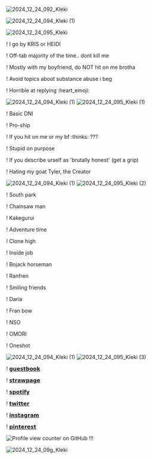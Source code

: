 
![2024_12_24_092_Kleki](https://github.com/user-attachments/assets/2f40854d-4174-4544-aa04-cd515920c9a0)



![2024_12_24_094_Kleki (1)](https://github.com/user-attachments/assets/a837fe42-e4fe-4871-b8f8-de2901749981)

![2024_12_24_095_Kleki](https://github.com/user-attachments/assets/00128c2c-8c5b-4ec5-bf54-fd2601ad8c2e)




! I go by KRIS or HEIDI 

! Off-tab majority of the time.. dont kill me

! Mostly with my boyfriend, do NOT hit on me brotha

! Avoid topics about substance abuse i beg

! Horrible at replying :heart_emoji: 

![2024_12_24_094_Kleki (1)](https://github.com/user-attachments/assets/d0a26481-3acf-4842-9477-8e523538455b)
![2024_12_24_095_Kleki (1)](https://github.com/user-attachments/assets/df4731bb-725f-4fc9-97aa-7bbed7036a52)




! Basic DNI

! Pro-ship

! If you hit on me or my bf :thinks: ???

! Stupid on purpose 

! If you describe urself as 'brutally honest' (get a grip)

! Hating my goat Tyler, the Creator

![2024_12_24_094_Kleki (1)](https://github.com/user-attachments/assets/48118d95-38f5-41b0-aa49-0c8b75e510d0)
![2024_12_24_095_Kleki (2)](https://github.com/user-attachments/assets/db8da7e4-ef0e-4c04-be92-be7066cd2c33)




! South park

! Chainsaw man

! Kakegurui

! Adventure time

! Clone high

! Inside job

! Bojack horseman

! Ranfren

! Smiling friends

! Daria

! Fran bow

! NSO

! OMORI

! Oneshot

![2024_12_24_094_Kleki (1)](https://github.com/user-attachments/assets/9b2be56f-c151-4236-9c01-1d7629cb155d)
![2024_12_24_095_Kleki (3)](https://github.com/user-attachments/assets/aac829fa-d3de-4743-b4e5-022c13a91c78)





! [𝗴𝘂𝗲𝘀𝘁𝗯𝗼𝗼𝗸](https://kriss0mwahh.atabook.org/)

! [𝘀𝘁𝗿𝗮𝘄𝗽𝗮𝗴𝗲](https://kriss0mwahh.straw.page/)

! [𝘀𝗽𝗼𝘁𝗶𝗳𝘆](https://open.spotify.com/user/unt6s436jwrn1wpacted7x9az)

! [𝘁𝘄𝗶𝘁𝘁𝗲𝗿](https://x.com/Kriss0Mwahh)

! [𝗶𝗻𝘀𝘁𝗮𝗴𝗿𝗮𝗺](https://www.instagram.com/kriss0mwahh/)

! [𝗽𝗶𝗻𝘁𝗲𝗿𝗲𝘀𝘁](https://www.pinterest.com/Kriss0Mwahh/)

![Profile view counter on GitHub](https://komarev.com/ghpvc/?username=kriss0mwahh) !!!

![2024_12_24_09g_Kleki](https://github.com/user-attachments/assets/efa36171-631f-4a26-a527-1d628290c40a)






